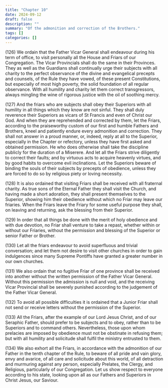 ```yaml
---
title: "Chapter 10"
date: 2024-09-12
draft: false
description: ""
summary: "Of the admonition and correction of the Brothers."
tags: []
categories: []
---
```


(126) We ordain that the Father Vicar General shall endeavour during his term of office, to visit personally all the House and Friars of our Congregation. The Vicar Provincials shall do the same in their Provinces. They as well as the Guardians shall continually urge their subjects with all charity to the perfect observance of the divine and evangelical precepts and counsels, of the Rule they have vowed, of these present Constitutions, but especially of most high poverty, the solid foundation of all regular observance. With all humility and charity let them correct transgressors, always mingling the wine of rigorous justice with the oil of soothing mercy.

(127) And the friars who are subjects shall obey their Superiors with all humility in all things which they know are not sinful. They shall duly reverence their Superiors as vicars of St Francis and even of Christ our God. And when they are reprehended and corrected by them, let the Friars, according to the praiseworthy custom of our first and humble Fathers and Brothers, kneel and patiently endure every admonition and correction. They shall not answer in a proud manner, or, indeed, reply at all to the Superior, especially in the Chapter or refectory, unless they have first asked and obtained permission. He who does otherwise shall take the discipline publicly for the duration of a Miserere. And let all the Friars strive diligently to correct their faults; and by virtuous acts to acquire heavenly virtues, and by good habits to overcome evil inclinations. Let the Superiors beware of binding the souls of their subjects by precepts of obedience, unless they are forced to do so by religious piety or loving necessity.

(128) It is also ordained that visiting Friars shall be received with all fraternal charity. As true sons of the Eternal Father they shall visit the Church, and having made a short adoration, they shall present themselves to the Superior, showing him their obedience without which no Friar may leave our friaries. When the Friars leave the Friary for some useful purpose they shall, on leaving and returning, ask the blessing from their Superior.

(129) In order that all things be done with the merit of holy obedience and with due devotion, no Friar shall venture to take a repast, whether within or without our Friaries, without the permission and blessing of the Superior or senior Father or Brother.

(130) Let all the friars endeavour to avoid superfluous and trivial conversation; and let them not desire to visit other churches in order to gain indulgences since many Supreme Pontiffs have granted a greater number in our own churches.

(131) We also ordain that no fugitive Friar of one province shall be received into another without the written permission of the Father Vicar General. Without this permission the admission is null and void, and the receiving Vicar Provincial shall be severely punished according to the judgement of the Father Vicar General.

(132) To avoid all possible difficulties it is ordained that a Junior Friar shall not send or receive letters without the permission of the Superior.

(133) All the Friars, after the example of our Lord Jesus Christ, and of our Seraphic Father, should prefer to be subjects and to obey, rather than to be Superiors and to command others. Nevertheless, those upon whom prelacies are imposed by obedience must not be obstinate in refusing them; but with all humility and solicitude shall fulfil the ministry entrusted to them.

(134) We also exhort all the Friars, in accordance with the admonition of our Father in the tenth chapter of the Rule, to beware of all pride and vain glory, envy and avarice, of all care and solicitude about this world, of all detraction and murmuring against any person, especially Prelates, the Clergy, and Religious, particularly of our Congregation. Let us show respect to everyone according to his state, looking upon all as our Fathers and Superiors in Christ Jesus, our Saviour.
